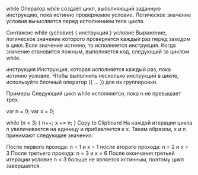while
Оператор while создаёт цикл, выполняющий заданную инструкцию, пока истинно проверяемое условие. Логическое значение условия вычисляется перед исполнением тела цикла.

Синтаксис
while (условие) {
инструкция
}
условие
Выражение, логическое значение которого проверяется каждый раз перед заходом в цикл. Если значение истинно, то исполняется инструкция. Когда значение становится ложным, выполняется код, следующий за циклом while.

инструкция
Инструкция, которая исполняется каждый раз, пока истинно условие. Чтобы выполнить несколько инструкций в цикле, используйте блочный оператор ({ ... }) для их группировки.

Примеры
Следующий цикл while исполняется, пока n не превышает трёх.

var n = 0;
var x = 0;

while (n < 3) {
n++;
x += n;
}
Copy to Clipboard
На каждой итерации цикла n увеличивается на единицу и прибавляется к x. Таким образом, x и n принимают следующие значения:

После первого прохода: n = 1 и x = 1
после второго прохода: n = 2 и x = 3
После третьего прохода: n = 3 и x = 6
После окончания третьей итерации условие n < 3 больше не является истинным, поэтому цикл завершается.

